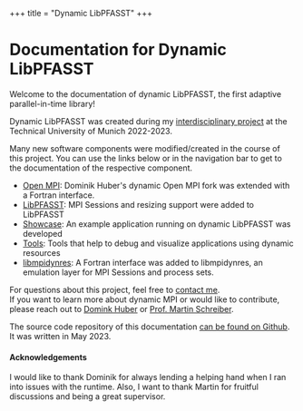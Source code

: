 +++
title = "Dynamic LibPFASST"
+++
# Documentation for Dynamic LibPFASST

Welcome to the documentation of dynamic LibPFASST, the first adaptive parallel-in-time library!

Dynamic LibPFASST was created during my [interdisciplinary project](https://web.archive.org/web/20230520140608/https://www.cit.tum.de/en/cit/studies/degree-programs/master-informatics/interdisciplinary-project/) at the Technical University of Munich 2022-2023.

Many new software components were modified/created in the course of this project. You can use the links below or in the navigation bar to get to the documentation of the respective component.

 - [Open MPI](@/open-mpi/_index.md): Dominik Huber's dynamic Open MPI fork was extended with a Fortran interface.
 - [LibPFASST](@/libpfasst/_index.md): MPI Sessions and resizing support were added to LibPFASST
 - [Showcase](@/showcase/_index.md): An example application running on dynamic LibPFASST was developed
 - [Tools](@/tools/_index.md): Tools that help to debug and visualize applications using dynamic resources
 - [libmpidynres](@/libmpidynres/_index.md): A Fortran interface was added to libmpidynres, an emulation layer for MPI Sessions and process sets.

For questions about this project, feel free to [contact me](https://fecht.cc).<br/>
If you want to learn more about dynamic MPI or would like to contribute, please reach out to [Domink Huber](https://www.ce.cit.tum.de/caps/mitarbeiter/dominik-huber/) or [Prof. Martin Schreiber](https://www.martin-schreiber.info/).

The source code repository of this documentation [can be found on Github](https://github.com/boi4/libpfasst-doc).
It was written in May 2023.

#### Acknowledgements

I would like to thank Dominik for always lending a helping hand when I ran into issues with the runtime.
Also, I want to thank Martin for fruitful discussions and being a great supervisor.
